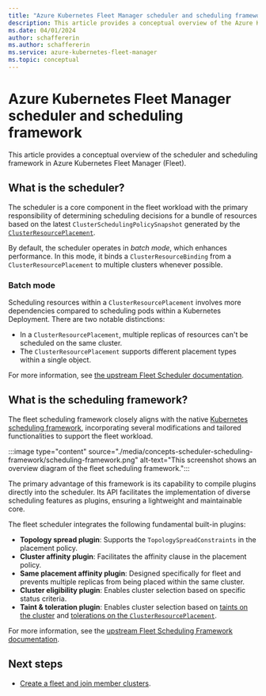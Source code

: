 ```yaml
---
title: "Azure Kubernetes Fleet Manager scheduler and scheduling framework"
description: This article provides a conceptual overview of the Azure Kubernetes Fleet Manager scheduler and scheduling framework.
ms.date: 04/01/2024
author: schaffererin
ms.author: schaffererin
ms.service: azure-kubernetes-fleet-manager
ms.topic: conceptual
---
```


# Azure Kubernetes Fleet Manager scheduler and scheduling framework

This article provides a conceptual overview of the scheduler and scheduling framework in Azure Kubernetes Fleet Manager (Fleet).

## What is the scheduler?

The scheduler is a core component in the fleet workload with the primary responsibility of determining scheduling decisions for a bundle of resources based on the latest `ClusterSchedulingPolicySnapshot` generated by the [`ClusterResourcePlacement`](./concepts-resource-propagation.md).

By default, the scheduler operates in *batch mode*, which enhances performance. In this mode, it binds a `ClusterResourceBinding` from a `ClusterResourcePlacement` to multiple clusters whenever possible.

### Batch mode

Scheduling resources within a `ClusterResourcePlacement` involves more dependencies compared to scheduling pods within a Kubernetes Deployment. There are two notable distinctions:

* In a `ClusterResourcePlacement`, multiple replicas of resources can't be scheduled on the same cluster.
* The `ClusterResourcePlacement` supports different placement types within a single object.

For more information, see [the upstream Fleet Scheduler documentation](https://github.com/Azure/fleet/blob/main/docs/concepts/Scheduler/README.md).

## What is the scheduling framework?

The fleet scheduling framework closely aligns with the native [Kubernetes scheduling framework](https://kubernetes.io/docs/concepts/scheduling-eviction/scheduling-framework/), incorporating several modifications and tailored functionalities to support the fleet workload.

:::image type="content" source="./media/concepts-scheduler-scheduling-framework/scheduling-framework.png" alt-text="This screenshot shows an overview diagram of the fleet scheduling framework.":::

The primary advantage of this framework is its capability to compile plugins directly into the scheduler. Its API facilitates the implementation of diverse scheduling features as plugins, ensuring a lightweight and maintainable core.

The fleet scheduler integrates the following fundamental built-in plugins:

* **Topology spread plugin**: Supports the `TopologySpreadConstraints` in the placement policy.
* **Cluster affinity plugin**: Facilitates the affinity clause in the placement policy.
* **Same placement affinity plugin**: Designed specifically for fleet and prevents multiple replicas from being placed within the same cluster.
* **Cluster eligibility plugin**: Enables cluster selection based on specific status criteria.
* **Taint & toleration plugin**: Enables cluster selection based on [taints on the cluster](./concepts-fleet.md#taints) and [tolerations on the `ClusterResourcePlacement`](./concepts-resource-propagation.md#tolerations).

For more information, see the [upstream Fleet Scheduling Framework documentation](https://github.com/Azure/fleet/blob/main/docs/concepts/Scheduling-Framework/README.md).

## Next steps

* [Create a fleet and join member clusters](./quickstart-create-fleet-and-members.md).
